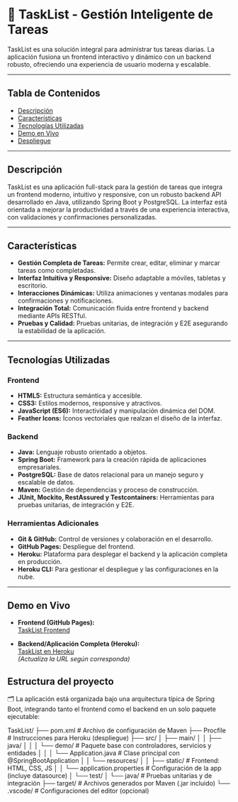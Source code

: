# 🚀 TaskList - Gestión Inteligente de Tareas

TaskList es una solución integral para administrar tus tareas diarias. La aplicación fusiona un frontend interactivo y dinámico con un backend robusto, ofreciendo una experiencia de usuario moderna y escalable.

---

## Tabla de Contenidos

- [Descripción](#descripción)
- [Características](#características)
- [Tecnologías Utilizadas](#tecnologías-utilizadas)
- [Demo en Vivo](#demo-en-vivo)
- [Despliegue](#despliegue)

---

## Descripción

TaskList es una aplicación full-stack para la gestión de tareas que integra un frontend moderno, intuitivo y responsive, con un robusto backend API desarrollado en Java, utilizando Spring Boot y PostgreSQL. La interfaz está orientada a mejorar la productividad a través de una experiencia interactiva, con validaciones y confirmaciones personalizadas.

---

## Características

- **Gestión Completa de Tareas:** Permite crear, editar, eliminar y marcar tareas como completadas.
- **Interfaz Intuitiva y Responsive:** Diseño adaptable a móviles, tabletas y escritorio.
- **Interacciones Dinámicas:** Utiliza animaciones y ventanas modales para confirmaciones y notificaciones.
- **Integración Total:** Comunicación fluida entre frontend y backend mediante APIs RESTful.
- **Pruebas y Calidad:** Pruebas unitarias, de integración y E2E asegurando la estabilidad de la aplicación.

---

## Tecnologías Utilizadas

### Frontend
- **HTML5:** Estructura semántica y accesible.
- **CSS3:** Estilos modernos, responsive y atractivos.
- **JavaScript (ES6):** Interactividad y manipulación dinámica del DOM.
- **Feather Icons:** Íconos vectoriales que realzan el diseño de la interfaz.

### Backend
- **Java:** Lenguaje robusto orientado a objetos.
- **Spring Boot:** Framework para la creación rápida de aplicaciones empresariales.
- **PostgreSQL:** Base de datos relacional para un manejo seguro y escalable de datos.
- **Maven:** Gestión de dependencias y proceso de construcción.
- **JUnit, Mockito, RestAssured y Testcontainers:** Herramientas para pruebas unitarias, de integración y E2E.

### Herramientas Adicionales
- **Git & GitHub:** Control de versiones y colaboración en el desarrollo.
- **GitHub Pages:** Despliegue del frontend.
- **Heroku:** Plataforma para desplegar el backend y la aplicación completa en producción.
- **Heroku CLI:** Para gestionar el despliegue y las configuraciones en la nube.

---

## Demo en Vivo

- **Frontend (GitHub Pages):**  
  [TaskList Frontend](https://markito333.github.io/TaskListFrontend/)

- **Backend/Aplicación Completa (Heroku):**  
  [TaskList en Heroku](https://tu-aplicacion.herokuapp.com)  
  *(Actualiza la URL según corresponda)*

## Estructura del proyecto

🗂
La aplicación está organizada bajo una arquitectura típica de Spring Boot, integrando tanto el frontend como el backend en un solo paquete ejecutable:

TaskList/
├── pom.xml                        # Archivo de configuración de Maven
├── Procfile                      # Instrucciones para Heroku (despliegue)
├── src/
│   ├── main/
│   │   ├── java/
│   │   │   └── demo/             # Paquete base con controladores, servicios y entidades
│   │   │       └── Application.java  # Clase principal con @SpringBootApplication
│   │   └── resources/
│   │       ├── static/          # Frontend: HTML, CSS, JS
│   │       └── application.properties # Configuración de la app (incluye datasource)
│   └── test/
│       └── java/                # Pruebas unitarias y de integración
├── target/                       # Archivos generados por Maven (.jar incluido)
└── .vscode/                      # Configuraciones del editor (opcional)



